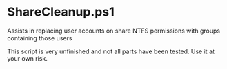 # ShareCleanup.ps1
Assists in replacing user accounts on share NTFS permissions with groups containing those users

This script is very unfinished and not all parts have been tested. Use it at your own risk.
